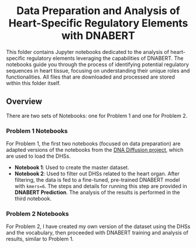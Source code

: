 <h1 align="center"> Data Preparation and Analysis of Heart-Specific Regulatory Elements with DNABERT</h1>
This folder contains Jupyter notebooks dedicated to the analysis of heart-specific regulatory elements leveraging the capabilities of DNABERT. The notebooks guide you through the process of identifying potential regulatory sequences in heart tissue, focusing on understanding their unique roles and functionalities. All files that are downloaded and processed are stored within this folder itself.

## Overview
There are two sets of Notebooks: one for Problem 1 and one for Problem 2.

### Problem 1 Notebooks
For Problem 1, the first two notebooks (focused on data preparation) are adapted versions of the notebooks from the [DNA Diffusion project](https://github.com/pinellolab/DNA-Diffusion/blob/main/notebooks/filter_master.ipynb), which are used to load the DHSs. 

- **Notebook 1**: Used to create the master dataset.
- **Notebook 2**: Used to filter out DHSs related to the heart organ. After filtering, the data is fed to a fine-tuned, pre-trained DNABERT model with `kmers=6`. The steps and details for running this step are provided in **DNABERT Prediction**. The analysis of the results is performed in the third notebook.

### Problem 2 Notebooks
For Problem 2, I have created my own version of the dataset using the DHSs and the vocabulary, then proceeded with DNABERT training and analysis of results, similar to Problem 1.

